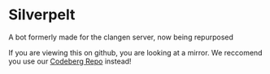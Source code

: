 # Silverpelt

A bot formerly made for the clangen server, now being repurposed

If you are viewing this on github, you are looking at a mirror. We reccomend you use our [Codeberg Repo](https://codeberg.org/Lunaa/silverpelt) instead!